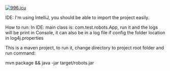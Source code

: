 <a href="https://996.icu"><img src="https://img.shields.io/badge/link-996.icu-red.svg" alt="996.icu" /></a>

IDE:
I'm using IntelliJ, you should be able to import the project easily.

How to run:
In IDE:
    main class is: com.test.robots.App, run it and the logs will be print in Console,
    it can also be in a log file if config the folder location in log4j.properties

This is a maven project, to run it, change directory to project root folder and run command:

mvn package && java -jar target/robots.jar
